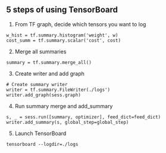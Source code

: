 ## 5 steps of using TensorBoard

1. From TF graph, decide which tensors you want to log 

<pre><code>w_hist = tf.summary.histogram('weight', w)
cost_summ = tf.summary.scalar('cost', cost)</code></pre>  

2. Merge all summaries

<pre><code>summary = tf.summary.merge_all()</code></pre>

3. Create writer and add graph

<pre><code># Create summary writer
writer = tf.summary.FileWriter(./logs')
writer.add_graph(sess.graph)</code></pre>

4. Run summary merge and add_summary

<pre><code>s, _ = sess.run([summary, optimizer], feed_dict=feed_dict)
writer.add_summary(s, global_step=global_step)</code></pre>

5. Launch TensorBoard

<pre><code>tensorboard --logdir=./logs</code></pre>
